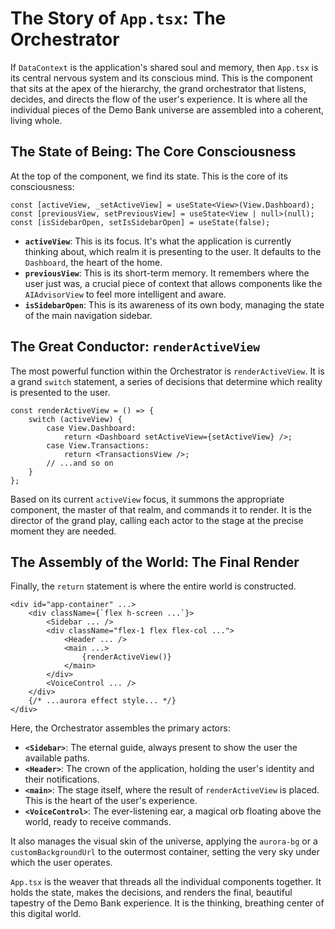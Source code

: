 # The Story of `App.tsx`: The Orchestrator

If `DataContext` is the application's shared soul and memory, then `App.tsx` is its central nervous system and its conscious mind. This is the component that sits at the apex of the hierarchy, the grand orchestrator that listens, decides, and directs the flow of the user's experience. It is where all the individual pieces of the Demo Bank universe are assembled into a coherent, living whole.

## The State of Being: The Core Consciousness

At the top of the component, we find its state. This is the core of its consciousness:

```tsx
const [activeView, _setActiveView] = useState<View>(View.Dashboard);
const [previousView, setPreviousView] = useState<View | null>(null);
const [isSidebarOpen, setIsSidebarOpen] = useState(false);
```

-   **`activeView`**: This is its focus. It's what the application is currently thinking about, which realm it is presenting to the user. It defaults to the `Dashboard`, the heart of the home.
-   **`previousView`**: This is its short-term memory. It remembers where the user just was, a crucial piece of context that allows components like the `AIAdvisorView` to feel more intelligent and aware.
-   **`isSidebarOpen`**: This is its awareness of its own body, managing the state of the main navigation sidebar.

## The Great Conductor: `renderActiveView`

The most powerful function within the Orchestrator is `renderActiveView`. It is a grand `switch` statement, a series of decisions that determine which reality is presented to the user.

```tsx
const renderActiveView = () => {
    switch (activeView) {
        case View.Dashboard:
            return <Dashboard setActiveView={setActiveView} />;
        case View.Transactions:
            return <TransactionsView />;
        // ...and so on
    }
};
```

Based on its current `activeView` focus, it summons the appropriate component, the master of that realm, and commands it to render. It is the director of the grand play, calling each actor to the stage at the precise moment they are needed.

## The Assembly of the World: The Final Render

Finally, the `return` statement is where the entire world is constructed.

```tsx
<div id="app-container" ...>
    <div className={`flex h-screen ...`}>
        <Sidebar ... />
        <div className="flex-1 flex flex-col ...">
            <Header ... />
            <main ...>
                {renderActiveView()}
            </main>
        </div>
        <VoiceControl ... />
    </div>
    {/* ...aurora effect style... */}
</div>
```

Here, the Orchestrator assembles the primary actors:

-   **`<Sidebar>`**: The eternal guide, always present to show the user the available paths.
-   **`<Header>`**: The crown of the application, holding the user's identity and their notifications.
-   **`<main>`**: The stage itself, where the result of `renderActiveView` is placed. This is the heart of the user's experience.
-   **`<VoiceControl>`**: The ever-listening ear, a magical orb floating above the world, ready to receive commands.

It also manages the visual skin of the universe, applying the `aurora-bg` or a `customBackgroundUrl` to the outermost container, setting the very sky under which the user operates.

`App.tsx` is the weaver that threads all the individual components together. It holds the state, makes the decisions, and renders the final, beautiful tapestry of the Demo Bank experience. It is the thinking, breathing center of this digital world.
